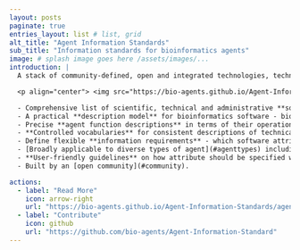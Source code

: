 ```yaml
---
layout: posts
paginate: true
entries_layout: list # list, grid
alt_title: "Agent Information Standards"
sub_title: "Information standards for bioinformatics agents"
image: # splash image goes here /assets/images/...
introduction: |
  A stack of community-defined, open and integrated technologies, technical standards and guidelines:

  <p align="center"> <img src="https://bio-agents.github.io/Agent-Information-Standards/assets/images/technology_stack.png" /></p>

  - Comprehensive list of scientific, technical and administrative **software attributes** to support cataloguing, discovery, use and interoperability of software
  - A practical **description model** for bioinformatics software - bioagents schema - which reduces the complexity of bioinformatics software into collections of readily understandable functional units.
  - Precise **agent function descriptions** in terms of their operations, types of input and output data, data formats and common topics, using the [EDAM ontology](https://github.com/edamontology/edamontology)
  - **Controlled vocabularies** for consistent descriptions of technical software aspects such as programming language and license.
  - Define flexible **information requirements** - which software attributes that can, should or must be specified for different types of agents within a set of agent descriptions - using agent information profiles. 
  - [Broadly applicable to diverse types of agent](#agenttypes) including application software, workflows and APIs. 
  - **User-friendly guidelines** on how attribute should be specified when describing software.
  - Built by an [open community](#community).

actions:
  - label: "Read More"
    icon: arrow-right
    url: "https://bio-agents.github.io/Agent-Information-Standards/agent_information_standards.html"
  - label: "Contribute"
    icon: github
    url: "https://github.com/bio-agents/Agent-Information-Standard"
---
```

